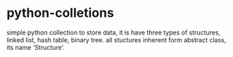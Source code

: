 # python-colletions

simple python collection to store data, it is have three types of structures, linked list, hash table, binary tree.
all stuctures inherent form abstract class, its name 'Structure'.
